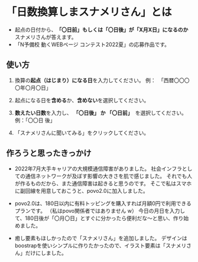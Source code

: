 # 「日数換算しまスナメリさん」とは  
- 起点の日付から、　**「〇日前」もしくは「〇日後」が「X月X日」になるのか**　スナメリさんが答えます。
- 「N予備校 動くWEBページ コンテスト2022夏」の応募作品です。  

## 使い方
1. 換算の**起点（はじまり）になる日**を入力してください。
例：　「西暦〇〇〇〇年〇月〇日」

1. 起点になる日を**含める**か、**含めない**を選択してください。

1. **数えたい日数**を入力し、 **「〇日後」 か 「〇日前」**　を選択してください。
例：「〇〇日 後」

1. 「スナメリさんに聞いてみる」をクリックしてください。  

## 作ろうと思ったきっかけ

- 2022年7月大手キャリアの大規模通信障害がありました。
社会インフラとしての通信ネットワークが及ぼす影響の大きさを肌で感じました。
それでも人が作るものだから、また通信障害は起きると思うのです。
そこで私はスマホに副回線を用意しておこうと、povo2.0に加入しました。

- povo2.0は、180日以内に有料トッピングを購入すれば月額0円で利用できるプランです。
（私はpovo関係者ではありません w）
今日の月日を入力して、180日後が「〇月〇日」とすぐに分かったら便利だな～と思い、作り始めました。

- 癒し要素もほしかったので「スナメリさん」を追加しました。
デザインはboostrapを使いシンプルに作りたかったので、イラスト要素は「スナメリさん」だけにしました。
